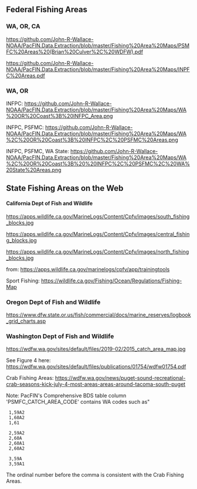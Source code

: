 ## Federal Fishing Areas

### WA, OR, CA

https://github.com/John-R-Wallace-NOAA/PacFIN.Data.Extraction/blob/master/Fishing%20Area%20Maps/PSMFC%20Areas%20(Brian%20Culver%2C%20WDFW).pdf

https://github.com/John-R-Wallace-NOAA/PacFIN.Data.Extraction/blob/master/Fishing%20Area%20Maps/INPFC%20Areas.pdf

### WA, OR

INFPC: https://github.com/John-R-Wallace-NOAA/PacFIN.Data.Extraction/blob/master/Fishing%20Area%20Maps/WA%20OR%20Coast%3B%20INFPC_Area.png

INFPC, PSFMC: https://github.com/John-R-Wallace-NOAA/PacFIN.Data.Extraction/blob/master/Fishing%20Area%20Maps/WA%2C%20OR%20Coast%3B%20INFPC%2C%20PSFMC%20Areas.png

INFPC, PSFMC, WA State: https://github.com/John-R-Wallace-NOAA/PacFIN.Data.Extraction/blob/master/Fishing%20Area%20Maps/WA%2C%20OR%20Coast%3B%20%20INFPC%2C%20PSFMC%2C%20WA%20State%20Areas.png



## State Fishing Areas on the Web

#### California Dept of Fish and Wildlife

https://apps.wildlife.ca.gov/MarineLogs/Content/Cpfv/images/south_fishing_blocks.jpg
     
https://apps.wildlife.ca.gov/MarineLogs/Content/Cpfv/images/central_fishing_blocks.jpg

https://apps.wildlife.ca.gov/MarineLogs/Content/Cpfv/images/north_fishing_blocks.jpg

from: https://apps.wildlife.ca.gov/marinelogs/cpfv/app/trainingtools

Sport Fishing: https://wildlife.ca.gov/Fishing/Ocean/Regulations/Fishing-Map


### Oregon Dept of Fish and Wildlife

https://www.dfw.state.or.us/fish/commercial/docs/marine_reserves/logbook_grid_charts.asp


### Washington Dept of Fish and Wildlife
  
https://wdfw.wa.gov/sites/default/files/2019-02/2015_catch_area_map.jpg

See Figure 4 here: https://wdfw.wa.gov/sites/default/files/publications/01754/wdfw01754.pdf

Crab Fishing Areas: https://wdfw.wa.gov/news/puget-sound-recreational-crab-seasons-kick-july-4-most-areas-areas-around-tacoma-south-puget


Note: PacFIN's Comprehensive BDS table column 'PSMFC_CATCH_AREA_CODE' contains WA codes such as"

     1,59A2
     1,60A2
     1,61 
     
     2,59A2
     2,60A
     2,60A1
     2,60A2
           
     3,59A      
     3,59A1
     
The ordinal number before the comma is consistent with the Crab Fishing Areas.



